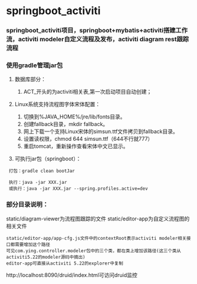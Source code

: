 # springboot_activiti 
### springboot_activiti项目，springboot+mybatis+activiti搭建工作流，activiti modeler自定义流程及发布，activiti diagram rest跟踪流程
### 使用gradle管理jar包

1. 数据库部分：

    1) ACT_开头的为activiti相关表,第一次启动项目自动创建；
    
2. Linux系统支持流程图字体宋体配置：

    1) 切换到%JAVA_HOME%/jre/lib/fonts目录。
    2) 创建fallback目录，mkdir fallback。
    3) 网上下载一个支持Linux宋体的simsun.ttf文件拷贝到fallback目录。
    4) 设置读权限，chmod 644 simsun.ttf（644不行就777）
    5) 重启tomcat，重新操作查看宋体中文已显示。
    
3. 可执行jar包（springboot）：

```
 打包：gradle clean bootJar

 执行：java -jar XXX.jar
 或执行：java -jar XXX.jar --spring.profiles.active=dev

```

### 部分目录说明：
  static/diagram-viewer为流程图跟踪的文件
  static/editor-app为自定义流程图的相关文件
  
    static/editor-app/app-cfg.js文件中的contextRoot表示activiti modeler相关接口都需要增加这个路径
    可见com.ying.controller.modeler包中的三个类，都在类上增加该路径(这三个类从activiti5.22的modeler源码中摘出)
    editor-app可直接从activiti 5.22的explorer中复制
    
http://localhost:8090/druid/index.html可访问druid监控